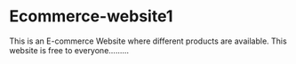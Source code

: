 # Ecommerce-website1
This is an E-commerce Website where different products are available. This website is free to everyone.........
